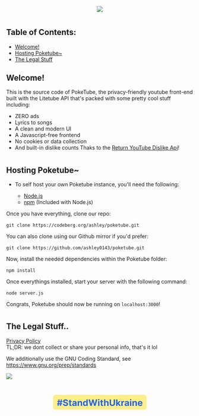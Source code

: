    
  <div align="center">
  <a href="https://poketube.fun/watch?v=9sJUDx7iEJw&quality=medium">
   <img src="https://poketube.fun/css/logo.svg" width="500"> </a><br>
   
</div>


# 
 
## Table of Contents:
- [Welcome!](#Welcome!)
- [Hosting Poketube~](#hosting-poketube)
- [The Legal Stuff](#the-legal-stuff)


## Welcome! 
This is the source code of PokeTube, the privacy-friendly youtube front-end built with the Litetube API that's packed with some pretty cool stuff including:
- ZERO ads
- Lyrics to songs
- A clean and modern UI
- A Javascript-free frontend
- No cookies or data collection
- And built-in dislike counts Thaks to the [Return YouTube Dislike Api](https://www.returnyoutubedislike.com/)!
#
## Hosting Poketube~
- To self host your own Poketube instance, you'll need the following:

  - [Node.js](https://nodejs.org/en/download/) 
  - [npm](http://npmjs.com) (Included with Node.js)


Once you have everything, clone our repo:
```
git clone https://codeberg.org/ashley/poketube.git
```
You can also clone using our Github mirror if you'd prefer:
```
git clone https://github.com/ashley0143/poketube.git
```

Now, install the needed dependencies within the Poketube folder:
```
npm install 
```
Once everythings installed, start your server with the following command:
```
node server.js
```
Congrats, Poketube should now be running on `localhost:3000`!
#
## The Legal Stuff..

[Privacy Policy](https://poketube.fun/privacy) <br>
TL;DR: we dont collect or share your personal info, that's it lol

We additionally use the GNU Coding Standard, see https://www.gnu.org/prep/standards

<a href="https://codeberg.org/Ashley/poketube/src/branch/main/LICENSE"> <img src="https://www.gnu.org/graphics/gplv3-88x31.png"> </a>
#
<div align=center><img src="https://raw.githubusercontent.com/vshymanskyy/StandWithUkraine/main/badges/StandWithUkraine.svg"></div>

